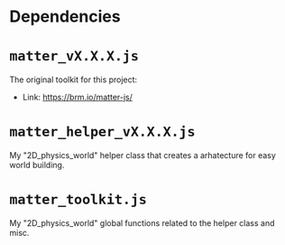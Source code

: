 # Dependencies

# `matter_vX.X.X.js`
The original toolkit for this project:
- Link: https://brm.io/matter-js/

# `matter_helper_vX.X.X.js`
My "2D_physics_world" helper class that creates a arhatecture for easy world building.

# `matter_toolkit.js`
My "2D_physics_world" global functions related to the helper class and misc.
